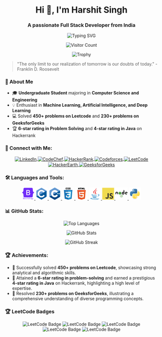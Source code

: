 <h1 align="center">Hi 👋, I'm Harshit Singh</h1>
<h3 align="center">A passionate Full Stack Developer from India</h3>

<p align="center">
  <img src="https://readme-typing-svg.herokuapp.com?font=Fira+Code&duration=4000&pause=1000&center=true&vCenter=true&width=435&lines=System.out.print(%22Hello+World%22);%0D%0AGood+Morning!+I'm+Harshit;%0D%0AWelcome+to+my+GitHub+Profile!" alt="Typing SVG" />
</p>

<p align="center">
  <img src="https://profile-counter.glitch.me/harshit787898/count.svg" alt="Visitor Count" />
</p>

<p align="center">
  <img src="https://github-profile-trophy.vercel.app/?username=harshit787898&theme=dracula&column=7" alt="Trophy" />
</p>

> "The only limit to our realization of tomorrow is our doubts of today." - Franklin D. Roosevelt

### 📝 About Me
- 🎓 **Undergraduate Student** majoring in **Computer Science and Engineering**
- 💡 Enthusiast in **Machine Learning, Artificial Intelligence, and Deep Learning**
- 💻 Solved **450+ problems on Leetcode** and **230+ problems on GeeksforGeeks**
- 🏆 **6-star rating in Problem Solving** and **4-star rating in Java** on Hackerrank

### 🤝 Connect with Me:
<p align="center">
  <a href="https://linkedin.com/in/harshit-singh-8a41a9229" target="blank">
    <img align="center" src="https://raw.githubusercontent.com/rahuldkjain/github-profile-readme-generator/master/src/images/icons/Social/linked-in-alt.svg" alt="LinkedIn" height="30" width="40" />
  </a>
  <a href="https://www.codechef.com/users/singh787898" target="blank">
    <img align="center" src="https://cdn.jsdelivr.net/npm/simple-icons@3.1.0/icons/codechef.svg" alt="CodeChef" height="30" width="40" />
  </a>
  <a href="https://www.hackerrank.com/harshit_2004" target="blank">
    <img align="center" src="https://raw.githubusercontent.com/rahuldkjain/github-profile-readme-generator/master/src/images/icons/Social/hackerrank.svg" alt="HackerRank" height="30" width="40" />
  </a>
  <a href="https://codeforces.com/profile/harshit_787898" target="blank">
    <img align="center" src="https://raw.githubusercontent.com/rahuldkjain/github-profile-readme-generator/master/src/images/icons/Social/codeforces.svg" alt="Codeforces" height="30" width="40" />
  </a>
  <a href="https://www.leetcode.com/harshit_psit" target="blank">
    <img align="center" src="https://raw.githubusercontent.com/rahuldkjain/github-profile-readme-generator/master/src/images/icons/Social/leet-code.svg" alt="LeetCode" height="30" width="40" />
  </a>
  <a href="https://www.hackerearth.com/@harshit2148" target="blank">
    <img align="center" src="https://raw.githubusercontent.com/rahuldkjain/github-profile-readme-generator/master/src/images/icons/Social/hackerearth.svg" alt="HackerEarth" height="30" width="40" />
  </a>
  <a href="https://auth.geeksforgeeks.org/user/singh7878901b6" target="blank">
    <img align="center" src="https://raw.githubusercontent.com/rahuldkjain/github-profile-readme-generator/master/src/images/icons/Social/geeks-for-geeks.svg" alt="GeeksforGeeks" height="30" width="40" />
  </a>
</p>

### 🛠️ Languages and Tools:
<p align="center">
  <a href="https://getbootstrap.com" target="_blank" rel="noreferrer">
    <img src="https://raw.githubusercontent.com/devicons/devicon/master/icons/bootstrap/bootstrap-plain-wordmark.svg" alt="Bootstrap" width="40" height="40" />
  </a>
  <a href="https://www.cprogramming.com/" target="_blank" rel="noreferrer">
    <img src="https://raw.githubusercontent.com/devicons/devicon/master/icons/c/c-original.svg" alt="C" width="40" height="40" />
  </a>
  <a href="https://www.w3schools.com/cpp/" target="_blank" rel="noreferrer">
    <img src="https://raw.githubusercontent.com/devicons/devicon/master/icons/cplusplus/cplusplus-original.svg" alt="C++" width="40" height="40" />
  </a>
  <a href="https://www.w3schools.com/css/" target="_blank" rel="noreferrer">
    <img src="https://raw.githubusercontent.com/devicons/devicon/master/icons/css3/css3-original-wordmark.svg" alt="CSS3" width="40" height="40" />
  </a>
  <a href="https://www.w3.org/html/" target="_blank" rel="noreferrer">
    <img src="https://raw.githubusercontent.com/devicons/devicon/master/icons/html5/html5-original-wordmark.svg" alt="HTML5" width="40" height="40" />
  </a>
  <a href="https://www.java.com" target="_blank" rel="noreferrer">
    <img src="https://raw.githubusercontent.com/devicons/devicon/master/icons/java/java-original.svg" alt="Java" width="40" height="40" />
  </a>
  <a href="https://developer.mozilla.org/en-US/docs/Web/JavaScript" target="_blank" rel="noreferrer">
    <img src="https://raw.githubusercontent.com/devicons/devicon/master/icons/javascript/javascript-original.svg" alt="JavaScript" width="40" height="40" />
  </a>
  <a href="https://nodejs.org" target="_blank" rel="noreferrer">
    <img src="https://raw.githubusercontent.com/devicons/devicon/master/icons/nodejs/nodejs-original-wordmark.svg" alt="Node.js" width="40" height="40" />
  </a>
  <a href="https://www.python.org" target="_blank" rel="noreferrer">
    <img src="https://raw.githubusercontent.com/devicons/devicon/master/icons/python/python-original.svg" alt="Python" width="40" height="40" />
  </a>
</p>

### 📊 GitHub Stats:
<p align="center">
  <img src="https://github-readme-stats.vercel.app/api/top-langs?username=harshit787898&show_icons=true&locale=en&layout=compact&theme=radical" alt="Top Languages" />
</p>

<p align="center">
  <img src="https://github-readme-stats.vercel.app/api?username=harshit787898&show_icons=true&locale=en&theme=radical" alt="GitHub Stats" />
</p>

<p align="center">
  <img src="https://github-readme-streak-stats.herokuapp.com/?user=harshit787898&theme=radical" alt="GitHub Streak" />
</p>


### 🏆 Achievements:
- 🎯 Successfully solved **450+ problems on Leetcode**, showcasing strong analytical and algorithmic skills.
- 🌟 Attained a **6-star rating in problem-solving** and earned a prestigious **4-star rating in Java** on Hackerrank, highlighting a high level of expertise.
- 🧩 Resolved **230+ problems on GeeksforGeeks**, illustrating a comprehensive understanding of diverse programming concepts.
  
### 🏆 LeetCode Badges

<p align="center">
  <img src="https://media.giphy.com/media/v1.Y2lkPTc5MGI3NjExd3V4cnI5YnE5YnU5cmtvdXZyZ3BlZ3NncnU1MDRidzVocXJidXlqdSZlcD12MV9pbnRlcm5hbF9naWZfYnlfaWQmY3Q9cw/PKZmsUSCHaMEGzOFRO/giphy.gif" alt="LeetCode Badge" width="150" />
  <img src="https://media.giphy.com/media/v1.Y2lkPTc5MGI3NjExZmJoYXA4bmJ4NGxjYXJuN2puZTdvcWo5NWZ2cnl6YXZpcmVyOXdkaiZlcD12MV9pbnRlcm5hbF9naWZfYnlfaWQmY3Q9cw/c8dZfw4YqGMdVDsWh0/giphy.gif" alt="LeetCode Badge" width="150" />
  <img src="https://media.giphy.com/media/v1.Y2lkPTc5MGI3NjExYmExbjc3YmppaDhwbGtqa3FtY3oxOXhocHZlMDM0dDN3em1wdmtheiZlcD12MV9pbnRlcm5hbF9naWZfYnlfaWQmY3Q9cw/wOowQI5Z9NXzJvKKsu/giphy.gif" alt="LeetCode Badge" width="150" />
  <img src="https://media.giphy.com/media/v1.Y2lkPTc5MGI3NjExdHZsMnB5YXhnMDE3Y294ZG1nNWlkODZwYnRsdHpucjF1a3UxY3BvdiZlcD12MV9pbnRlcm5hbF9naWZfYnlfaWQmY3Q9cw/995kGSiy1F4k1Khjfd/giphy.gif" alt="LeetCode Badge" width="150" />
  <img src="https://media.giphy.com/media/v1.Y2lkPTc5MGI3NjExOHg5N3N5MjV0ajlyZ2ZhMXMyNTBsOHdsNzExcDdxNGp0bWVhNnBmMiZlcD12MV9pbnRlcm5hbF9naWZfYnlfaWQmY3Q9cw/MGB5Ki8ko2esmjJgLa/giphy.gif" alt="LeetCode Badge" width="150" />
</p>


